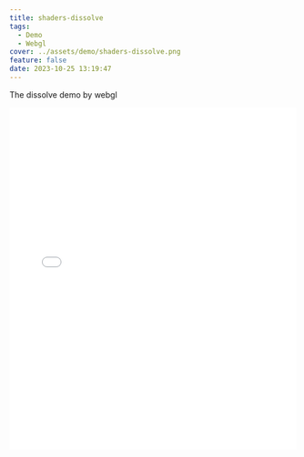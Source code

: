 ```yaml
---
title: shaders-dissolve
tags:
  - Demo
  - Webgl
cover: ../assets/demo/shaders-dissolve.png
feature: false
date: 2023-10-25 13:19:47
---
```

The dissolve demo by webgl
<iframe
width=100%
height=600
src='../assets/demo/shaders-dissolve/index.html'
frameborder=0
></iframe>